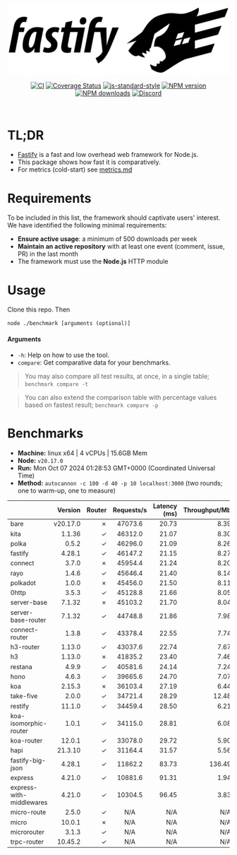 <div align="center">
  <img src="https://github.com/fastify/graphics/raw/HEAD/fastify-landscape-outlined.svg" width="650" height="auto"/>
</div>

<div align="center">

[![CI](https://github.com/fastify/fastify/workflows/ci/badge.svg)](https://github.com/fastify/fastify/actions/workflows/ci.yml)
[![Coverage Status](https://coveralls.io/repos/github/fastify/fastify/badge.svg?branch=master)](https://coveralls.io/github/fastify/fastify?branch=master)
[![js-standard-style](https://img.shields.io/badge/code%20style-standard-brightgreen.svg?style=flat)](http://standardjs.com/)
[![NPM version](https://img.shields.io/npm/v/fastify.svg?style=flat)](https://www.npmjs.com/package/fastify)
[![NPM downloads](https://img.shields.io/npm/dm/fastify.svg?style=flat)](https://www.npmjs.com/package/fastify) [![Discord](https://img.shields.io/discord/725613461949906985)](https://discord.gg/fastify)

</div>
<br />

# TL;DR

* [Fastify](https://github.com/fastify/fastify) is a fast and low overhead web framework for Node.js.
* This package shows how fast it is comparatively.
* For metrics (cold-start) see [metrics.md](./METRICS.md)

# Requirements

To be included in this list, the framework should captivate users' interest. We have identified the following minimal requirements:
- **Ensure active usage**: a minimum of 500 downloads per week
- **Maintain an active repository** with at least one event (comment, issue, PR) in the last month
- The framework must use the **Node.js** HTTP module

# Usage

Clone this repo. Then 

```
node ./benchmark [arguments (optional)]
```

#### Arguments

* `-h`: Help on how to use the tool.
* `compare`: Get comparative data for your benchmarks.

> You may also compare all test results, at once, in a single table; `benchmark compare -t`

> You can also extend the comparison table with percentage values based on fastest result; `benchmark compare -p`
# Benchmarks

* __Machine:__ linux x64 | 4 vCPUs | 15.6GB Mem
* __Node:__ `v20.17.0`
* __Run:__ Mon Oct 07 2024 01:28:53 GMT+0000 (Coordinated Universal Time)
* __Method:__ `autocannon -c 100 -d 40 -p 10 localhost:3000` (two rounds; one to warm-up, one to measure)

|                          | Version  | Router | Requests/s | Latency (ms) | Throughput/Mb |
| :--                      | --:      | --:    | :-:        | --:          | --:           |
| bare                     | v20.17.0 | ✗      | 47073.6    | 20.73        | 8.39          |
| kita                     | 1.1.36   | ✓      | 46312.0    | 21.07        | 8.30          |
| polka                    | 0.5.2    | ✓      | 46296.0    | 21.09        | 8.26          |
| fastify                  | 4.28.1   | ✓      | 46147.2    | 21.15        | 8.27          |
| connect                  | 3.7.0    | ✗      | 45954.4    | 21.24        | 8.20          |
| rayo                     | 1.4.6    | ✓      | 45646.4    | 21.40        | 8.14          |
| polkadot                 | 1.0.0    | ✗      | 45456.0    | 21.50        | 8.11          |
| 0http                    | 3.5.3    | ✓      | 45128.8    | 21.66        | 8.05          |
| server-base              | 7.1.32   | ✗      | 45103.2    | 21.70        | 8.04          |
| server-base-router       | 7.1.32   | ✓      | 44748.8    | 21.86        | 7.98          |
| connect-router           | 1.3.8    | ✓      | 43378.4    | 22.55        | 7.74          |
| h3-router                | 1.13.0   | ✓      | 43037.6    | 22.74        | 7.67          |
| h3                       | 1.13.0   | ✗      | 41835.2    | 23.40        | 7.46          |
| restana                  | 4.9.9    | ✓      | 40581.6    | 24.14        | 7.24          |
| hono                     | 4.6.3    | ✓      | 39665.6    | 24.70        | 7.07          |
| koa                      | 2.15.3   | ✗      | 36103.4    | 27.19        | 6.44          |
| take-five                | 2.0.0    | ✓      | 34721.4    | 28.29        | 12.48         |
| restify                  | 11.1.0   | ✓      | 34459.4    | 28.50        | 6.21          |
| koa-isomorphic-router    | 1.0.1    | ✓      | 34115.0    | 28.81        | 6.08          |
| koa-router               | 12.0.1   | ✓      | 33078.0    | 29.72        | 5.90          |
| hapi                     | 21.3.10  | ✓      | 31164.4    | 31.57        | 5.56          |
| fastify-big-json         | 4.28.1   | ✓      | 11862.2    | 83.73        | 136.49        |
| express                  | 4.21.0   | ✓      | 10881.6    | 91.31        | 1.94          |
| express-with-middlewares | 4.21.0   | ✓      | 10304.5    | 96.45        | 3.83          |
| micro-route              | 2.5.0    | ✓      | N/A        | N/A          | N/A           |
| micro                    | 10.0.1   | ✗      | N/A        | N/A          | N/A           |
| microrouter              | 3.1.3    | ✓      | N/A        | N/A          | N/A           |
| trpc-router              | 10.45.2  | ✓      | N/A        | N/A          | N/A           |
